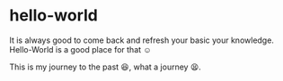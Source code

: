 # hello-world
It is always good to come back and refresh your basic your knowledge.  
Hello-World is a good place for that :relaxed:

This is my journey to the past :laughing:, what a journey :tired_face:.
